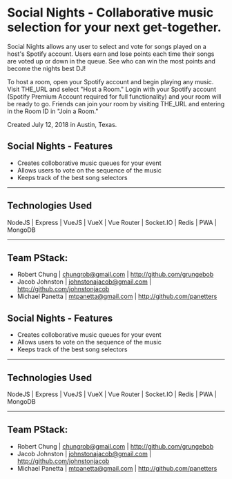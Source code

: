 # Social Nights - Collaborative music selection for your next get-together.

Social Nights allows any user to select and vote for songs played on a host's Spotify account. Users earn and lose points each time their songs are voted up or down in the queue. See who can win the most points and become the nights best DJ! 

To host a room, open your Spotify account and begin playing any music. Visit THE_URL and select "Host a Room." Login with your Spotify account (Spotify Premium Account required for full functionality) and your room will be ready to go. Friends can join your room by visiting THE_URL and entering in the Room ID in "Join a Room."

Created July 12, 2018 in Austin, Texas.

## Social Nights - Features
- Creates colloborative music queues for your event
- Allows users to vote on the sequence of the music
- Keeps track of the best song selectors

---
## Technologies Used

NodeJS | Express | VueJS  | VueX | Vue Router | Socket.IO | Redis | PWA | MongoDB

---

## Team PStack:
- Robert Chung | chungrob@gmail.com | http://github.com/grungebob
- Jacob Johnston | johnstonajacob@gmail.com | http://github.com/johnstonjacob
- Michael Panetta | mtpanetta@gmail.com | http://github.com/panetters


## Social Nights - Features
- Creates colloborative music queues for your event
- Allows users to vote on the sequence of the music
- Keeps track of the best song selectors

---
## Technologies Used
NodeJS | Express | VueJS  | VueX | Vue Router | Socket.IO | Redis | PWA | MongoDB

---

## Team PStack:
- Robert Chung | chungrob@gmail.com | http://github.com/grungebob
- Jacob Johnston | johnstonajacob@gmail.com | http://github.com/johnstonjacob
- Michael Panetta | mtpanetta@gmail.com | http://github.com/panetters
